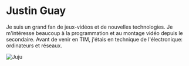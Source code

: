 # Justin Guay

Je suis un grand fan de jeux-vidéos et de nouvelles technologies. Je m'intéresse beaucoup à la programmation et au montage vidéo depuis le secondaire. Avant de venir en TIM, j'étais en technique de l'électronique: ordinateurs et réseaux.

![Juju](medias/juju.png)
